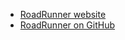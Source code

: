 - [RoadRunner website](https://roadrunner.dev/)
- [RoadRunner on GitHub](https://github.com/roadrunner-server/roadrunner)